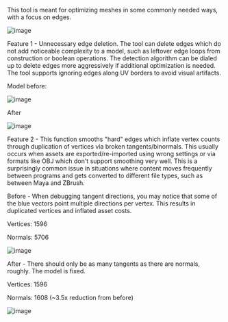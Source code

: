 This tool is meant for optimizing meshes in some commonly needed ways, with a focus on edges.  


![image](https://github.com/RawMeat3000/edge_optimizer/assets/5659157/2d19e334-c832-4f13-8d18-5c51e704a668)

Feature 1 - Unnecessary edge deletion. The tool can delete edges which do not add noticeable complexity to a model, such as leftover edge loops from construction or boolean operations. The detection algorithm can be dialed up to delete edges more aggressively if additional optimization is needed. The tool supports ignoring edges along UV borders to avoid visual artifacts. 
   
Model before:

![image](https://github.com/RawMeat3000/edge_optimizer/assets/5659157/4026a5bc-16b5-43d3-b2bd-cda8fe29d594)

After

![image](https://github.com/RawMeat3000/edge_optimizer/assets/5659157/f616f859-031a-4d64-92c1-ca1b94dcdf82)


Feature 2 - This function smooths "hard" edges which inflate vertex counts through duplication of vertices via broken tangents/binormals. This usually occurs when assets are exported/re-imported using wrong settings or via formats like OBJ which don't support smoothing very well. This is a surprisingly common issue in situations where content moves frequently between programs and gets converted to different file types, such as between Maya and ZBrush.

Before - When debugging tangent directions, you may notice that some of the blue vectors point multiple directions per vertex. This results in duplicated vertices and inflated asset costs. 

Vertices: 1596

Normals: 5706

![image](https://github.com/RawMeat3000/edge_optimizer/assets/5659157/b28648d4-8bd6-4eb9-a7d9-b4fc95e37d63)


After - There should only be as many tangents as there are normals, roughly. The model is fixed. 

Vertices: 1596

Normals: 1608 (~3.5x reduction from before)

![image](https://github.com/RawMeat3000/edge_optimizer/assets/5659157/a0837c22-d107-45b5-a7e1-346353b8e0fa)
